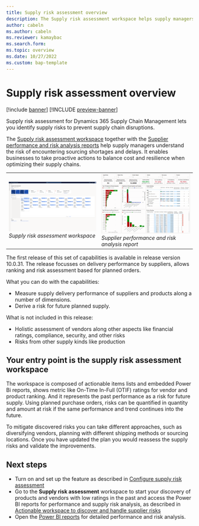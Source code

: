```yaml
---
title: Supply risk assessment overview
description: The Supply risk assessment workspace helps supply managers understand the risk of encountering sourcing shortages and delays.
author: cabeln
ms.author: cabeln
ms.reviewer: kamaybac
ms.search.form: 
ms.topic: overview 
ms.date: 10/27/2022 
ms.custom: bap-template
---
```


# Supply risk assessment overview

[!include [banner](../includes/banner.md)]
[!INCLUDE [preview-banner](../includes/preview-banner.md)]
<!-- KFM: Preview until 10.0.31 GA -->

Supply risk assessment for Dynamics 365 Supply Chain Management lets you identify supply risks to prevent supply chain disruptions.

The [Supply risk assessment workspace](supply-risk-assessment-workspace.md) together with the [Supplier performance and risk analysis reports](supply-risk-assessment-reports.md) help supply managers understand the risk of encountering sourcing shortages and delays. It enables businesses to take proactive actions to balance cost and resilience when optimizing their supply chains.

|||
|---------|---------|
|[<img src="media/sra-workspace-page.png" alt="Supply risk assessment workspace, screenshot." title="Supply risk assessment workspace, screenshot" width="400" />](media/sra-workspace-page.png)<br>*Supply risk assessment workspace*|[<img src="media/sra-risk-planned-purchase.png" alt="Risk assessment report for planned purchase, screenshot." title="Risk assessment report for planned purchase, screenshot" width="400" />](media/sra-risk-planned-purchase.png)<br>*Supplier performance and risk analysis report*|

The first release of this set of capabilities is available in release version 10.0.31. The release focusses on delivery performance by suppliers, allows ranking and risk assessment based for planned orders.

What you can do with the capabilities:

- Measure supply delivery performance of suppliers and products along a number of dimensions.
- Derive a risk for future planned supply.

What is not included in this release:

- Holistic assessment of vendors along other aspects like financial ratings, compliance, security, and other risks
- Risks from other supply kinds like production

## Your entry point is the supply risk assessment workspace

The workspace is composed of actionable items lists and embedded Power Bi reports, shows metric like On-Time In-Full (OTIF) ratings for vendor and product ranking. And it represents the past performance as a risk for future supply. Using planned purchase orders, risks can be quantified in quantity and amount at risk if the same performance and trend continues into the future.

To mitigate discovered risks you can take different approaches, such as diversifying vendors, planning with different shipping methods or sourcing locations. Once you have updated the plan you would reassess the supply risks and validate the improvements.

## Next steps

- Turn on and set up the feature as described in [Configure supply risk assessment](supply-risk-assessment-configuration.md)
- Go to the **Supply risk assessment** workspace to start your discovery of products and vendors with low ratings in the past and access the Power BI reports for performance and supply risk analysis, as described in [Actionable workspace to discover and handle supplier risks](supply-risk-assessment-workspace.md)
- Open the [Power BI reports](supply-risk-assessment-reports.md) for detailed performance and risk analysis.
